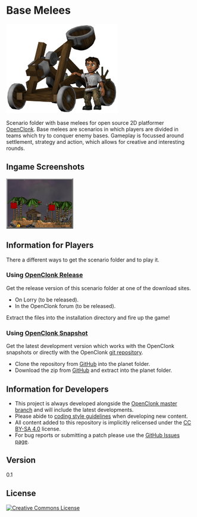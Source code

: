 Base Melees 
===========
<img src="https://raw.githubusercontent.com/MDT-Maikel/basemelees/master/Title.png" width=300>

Scenario folder with base melees for open source 2D platformer [OpenClonk](http://www.openclonk.org/). Base melees are scenarios in which players are divided in teams which try to conquer enemy bases. Gameplay is focussed around settlement, strategy and action, which allows for creative and interesting rounds.


Ingame Screenshots
-----------

<img src="https://raw.githubusercontent.com/MDT-Maikel/basemelees/master/Skylands.ocs/Title.png" width=180> 


Information for Players
-----------------------

There a different ways to get the scenario folder and to play it.

### Using [OpenClonk Release](http://www.openclonk.org/download/) ###

Get the release version of this scenario folder at one of the download sites.

* On Lorry (to be released). 
* In the OpenClonk forum (to be released).

Extract the files into the installation directory and fire up the game!

### Using [OpenClonk Snapshot](http://www.openclonk.org/nightly-builds/) ###

Get the latest development version which works with the OpenClonk snapshots or directly with the OpenClonk [git repository](https://git.openclonk.org/openclonk.git).

* Clone the repository from [GitHub](https://github.com/MDT-Maikel/basemelees) into the planet folder.
* Download the zip from [GitHub](https://github.com/MDT-Maikel/basemelees/archive/master.zip) and extract into the planet folder.


Information for Developers
----------------------------

* This project is always developed alongside the [OpenClonk master branch](https://git.openclonk.org/openclonk.git) and will include the latest developments.
* Please abide to [coding style guidelines](http://wiki.openclonk.org/w/C4Script_Style_Guidelines) when developing new content.
* All content added to this repository is implicitly relicensed under the [CC BY-SA 4.0](http://creativecommons.org/licenses/by-sa/4.0/) license.
* For bug reports or submitting a patch please use the [GitHub Issues page](https://github.com/MDT-Maikel/basemelees/issues).


Version
-------
0.1


License
-------
<a rel="license" href="http://creativecommons.org/licenses/by-sa/4.0/"><img alt="Creative Commons License" style="border-width:0" src="http://i.creativecommons.org/l/by-sa/4.0/88x31.png" /></a>